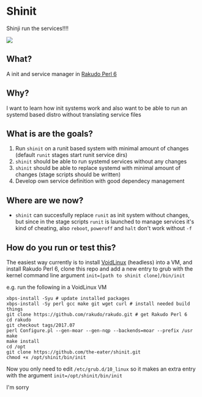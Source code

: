 # Shinit

Shinji run the services!!!!

![](https://pbs.twimg.com/media/DECgGTrWsAArEkm.jpg)

## What?

A init and service manager in [Rakudo Perl 6](https://perl6.org)

## Why?

I want to learn how init systems work and also want to be able to run an systemd based distro without translating service files

## What is are the goals?

1. Run `shinit` on a runit based system with minimal amount of changes (default `runit` stages start runit service dirs)
2. `shinit` should be able to run systemd services without any changes
3. `shinit` should be able to replace systemd with minimal amount of changes (stage scripts should be written)
4. Develop own service definition with good dependecy management

## Where are we now?

* `shinit` can succesfully replace `runit` as init system without changes, but since in the stage scripts `runit` is launched to manage services it's kind of cheating, also `reboot`, `poweroff` and `halt` don't work without `-f`

## How do you run or test this?

The easiest way currently is to install [VoidLinux](https://voidlinux.eu) (headless) into a VM, and install Rakudo Perl 6, clone this repo and add a new entry to grub with the kernel command line argument `init=[path to shinit clone]/bin/init`

e.g. run the following in a VoidLinux VM

```
xbps-install -Syu # update installed packages
xbps-install -Sy perl gcc make git wget curl # install needed build things
git clone https://github.com/rakudo/rakudo.git # get Rakudo Perl 6
cd rakudo
git checkout tags/2017.07
perl Configure.pl --gen-moar --gen-nqp --backends=moar --prefix /usr
make
make install
cd /opt
git clone https://github.com/the-eater/shinit.git
chmod +x /opt/shinit/bin/init
```

Now you only need to edit `/etc/grub.d/10_linux` so it makes an extra entry with the argument `init=/opt/shinit/bin/init`


I'm sorry
